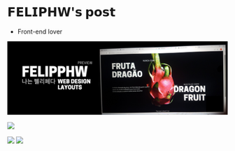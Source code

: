 # 𝗙𝗘𝗟𝗜𝗣𝗛𝗪'𝘀 𝗽𝗼𝘀𝘁
- Front-end lover

![Img](https://github.com/Feliphw/Imgs/blob/Boomer/Picsart_22-02-20_10-29-28-469.jpg)

<div align="left">
  <a href="https://github.com/rafaballerini">
  <img height="230em" src="https://github-readme-stats.vercel.app/api?username=feliphw&show_icons=true&theme=dracula&include_all_commits=true&count_private=true"/>
</div>

<a href="https://instagram.com/felipphw" target="_blank"><img src="https://img.shields.io/badge/-Instagram-%23E4405F?style=for-the-badge&logo=instagram&logoColor=white" target="_blank"></a>
 <a href = "satluizfell@gmail.com"><img src="https://img.shields.io/badge/-Gmail-%23333?style=for-the-badge&logo=gmail&logoColor=white" target="_blank"></a>
 
 
